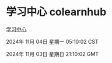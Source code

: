 # 学习中心 colearnhub
[学习中心](http://219.139.197.74:56308/colearnhub/)

2024年 11月 04日 星期一 05:10:02 CST

2024年 11月 03日 星期日 21:10:02 GMT
